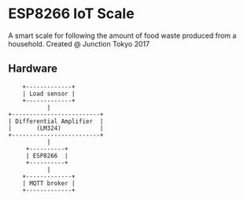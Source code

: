 # ESP8266 IoT Scale 
A smart scale for following the amount of food waste produced from a household. Created @ Junction Tokyo 2017

## Hardware

```
    +-------------+
    | Load sensor |
    +-------------+
           |
+-------------------------+
| Differential Amplifier  |
|       (LM324)           |
+-------------------------+
           |
     +----------+
     | ESP8266  |
     +----------+
           |
    +-------------+
    | MQTT broker |
    +-------------+
```